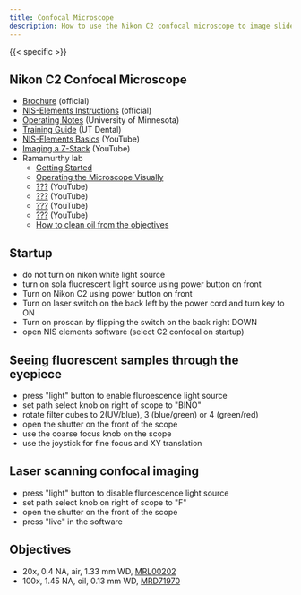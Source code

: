 ```yaml
---
title: Confocal Microscope
description: How to use the Nikon C2 confocal microscope to image slide-mounted fluorescent samples
---
```


{{< specific >}}

## Nikon C2 Confocal Microscope
* [Brochure](https://www.microscope.healthcare.nikon.com/products/confocal-microscopes/c2) (official)
* [NIS-Elements Instructions](https://www.bu.edu/picf/files/2020/02/C2-Manual.pdf) (official)
* [Operating Notes](https://apps.mnc.umn.edu/pub/equipment/nikon_confocal_sop.pdf) (University of Minnesota)
* [Training Guide](https://dentistry.uth.edu/research/docs/c2%20-training-ppt-ut-dental.pdf) (UT Dental)
* [NIS-Elements Basics](https://www.youtube.com/watch?v=JpsTn_Vz_U0) (YouTube)
* [Imaging a Z-Stack](https://www.youtube.com/watch?v=IGPYkoZ1Bic) (YouTube)
* Ramamurthy lab
  * [Getting Started](https://www.youtube.com/watch?v=DsmMGmHEIJY)
  * [Operating the Microscope Visually](https://www.youtube.com/watch?v=zHfRcDHhL9A)
  * [???](https://www.youtube.com/watch?v=bkUS86MFjaU) (YouTube)
  * [???](https://www.youtube.com/watch?v=SGcKHdiOi8Y) (YouTube)
  * [???](https://www.youtube.com/watch?v=-xX0tFMMRxo) (YouTube)
  * [???](https://www.youtube.com/watch?v=3PvtLlRFgQk) (YouTube)
  * [How to clean oil from the objectives](https://www.youtube.com/watch?v=8_LclqI5zgI)

## Startup
* do not turn on nikon white light source
* turn on sola fluorescent light source using power button on front
* Turn on Nikon C2 using power button on front
* Turn on laser switch on the back left by the power cord and turn key to ON
* Turn on proscan by flipping the switch on the back right DOWN
* open NIS elements software (select C2 confocal on startup)

## Seeing fluorescent samples through the eyepiece
* press "light" button to enable fluroescence light source
* set path select knob on right of scope to "BINO"
* rotate filter cubes to 2(UV/blue), 3 (blue/green) or 4 (green/red)
* open the shutter on the front of the scope
* use the coarse focus knob on the scope
* use the joystick for fine focus and XY translation

## Laser scanning confocal imaging
* press "light" button to disable fluroescence light source
* set path select knob on right of scope to "F"
* open the shutter on the front of the scope
* press "live" in the software

## Objectives
* 20x, 0.4 NA, air, 1.33 mm WD, [MRL00202](https://spectraservices.com/product/mrl00202.html)
* 100x, 1.45 NA, oil, 0.13 mm WD, [MRD71970](https://spectraservices.com/product/mrd71970.html)